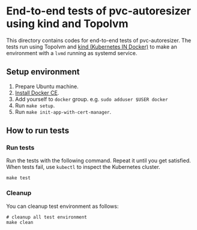 End-to-end tests of pvc-autoresizer using kind and Topolvm
=====================================

This directory contains codes for end-to-end tests of pvc-autoresizer.
The tests run using Topolvm and [kind (Kubernetes IN Docker)][kind] to make an environment with a `lvmd` running as systemd service.

Setup environment
-----------------

1. Prepare Ubuntu machine.
2. [Install Docker CE](https://docs.docker.com/install/linux/docker-ce/ubuntu/#install-using-the-repository).
3. Add yourself to `docker` group.  e.g. `sudo adduser $USER docker`
4. Run `make setup`.
5. Run `make init-app-with-cert-manager`.

How to run tests
----------------

### Run tests

Run the tests with the following command. Repeat it until you get satisfied.
When tests fail, use `kubectl` to inspect the Kubernetes cluster.

```console
make test
```

### Cleanup

You can cleanup test environment as follows:

```
# cleanup all test environment
make clean
```

[kind]: https://github.com/kubernetes-sigs/kind
